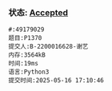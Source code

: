 ### 状态: [Accepted](http://dsbpython.openjudge.cn/dspythonbook/solution/49179029)
```
#:49179029
题目:P1370
提交人:B-2200016628-谢艺
内存:3564kB
时间:19ms
语言:Python3
提交时间:2025-05-16 17:10:46
```
